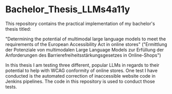 # Bachelor_Thesis_LLMs4a11y
This repository contains the practical implementation of my bachelor's thesis titled:

"Determining the potential of multimodal large language models to meet the requirements of the European Accessibility Act in online stores"
("Ermittlung der Potenziale von multimodalen Large Language Models zur Erfüllung der Anforderungen des Barrierefreiheitsstärkungsgesetzes in Online-Shops")

In this thesis I am testing three different, popular LLMs in regards to their potential to help with WCAG conformity of online stores. 
One test I have conducted is the automated correction of inaccessible website code in Jenkins pipelines. The code in this repository is used to conduct those tests.
